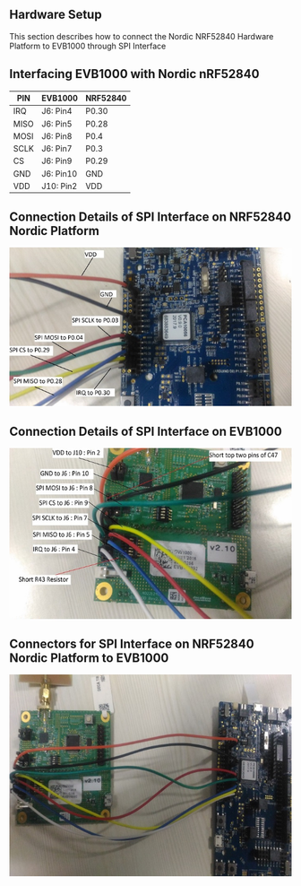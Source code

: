 ## Hardware Setup
This section describes how to connect the Nordic NRF52840 Hardware Platform to EVB1000 through SPI Interface

## Interfacing EVB1000 with Nordic nRF52840
 |PIN|EVB1000|NRF52840|
 |-----|-----|-----|
 |IRQ|J6: Pin4|P0.30|
 |MISO|J6: Pin5|P0.28|
 |MOSI|J6: Pin8|P0.4|
 |SCLK|J6: Pin7|P0.3|
 |CS|J6: Pin9|P0.29|
 |GND|J6: Pin10|GND|
 |VDD|J10: Pin2|VDD|

## Connection Details of SPI Interface on NRF52840 Nordic Platform

![nRF52840](./nordic.png)

## Connection Details of SPI Interface on EVB1000

![Decawave](./evb1000.png)

## Connectors for SPI Interface on NRF52840 Nordic Platform to EVB1000

![Decawave-Nordic](./evb-nordic.png)
